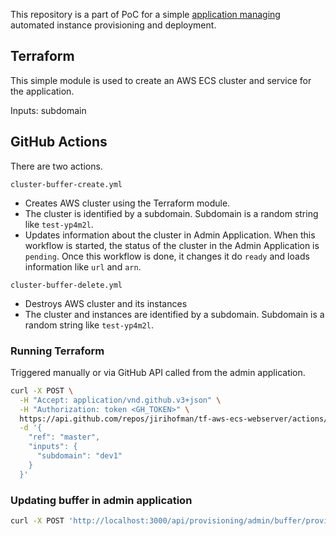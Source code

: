 This repository is a part of PoC for a simple [application managing](https://appmixer-mission-control.vercel.app/provisioning/admin) automated instance provisioning and deployment.

## Terraform
This simple module is used to create an AWS ECS cluster and service for the application.

Inputs: subdomain

## GitHub Actions
There are two actions.

`cluster-buffer-create.yml`
- Creates AWS cluster using the Terraform module.
- The cluster is identified by a subdomain. Subdomain is a random string like `test-yp4m2l`.
- Updates information about the cluster in Admin Application. When this workflow is started, the status of the cluster in the Admin Application is `pending`. Once this workflow is done, it changes it do `ready` and loads information like `url` and `arn`.

`cluster-buffer-delete.yml`
- Destroys AWS cluster and its instances
- The cluster and instances are identified by a subdomain. Subdomain is a random string like `test-yp4m2l`.

### Running Terraform
Triggered manually or via GitHub API called from the admin application.
```sh
curl -X POST \
  -H "Accept: application/vnd.github.v3+json" \
  -H "Authorization: token <GH_TOKEN>" \
  https://api.github.com/repos/jirihofman/tf-aws-ecs-webserver/actions/workflows/cluster-buffer-create.yml/dispatches \
  -d '{
    "ref": "master",
    "inputs": {
      "subdomain": "dev1"
    }
  }'
```
### Updating buffer in admin application
```sh
curl -X POST 'http://localhost:3000/api/provisioning/admin/buffer/provisioned' -H 'Content-Type: application/json' -d '{"subdomain":"test-f49ih"}'
